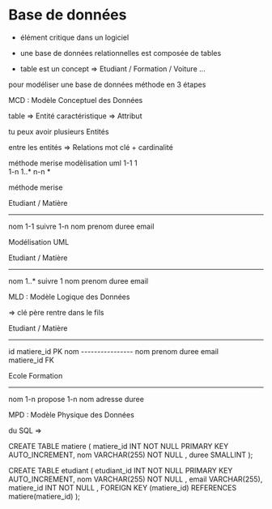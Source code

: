 # Base de données

- élément critique dans un logiciel 
- une base de données relationnelles est composée de tables 


- table est un concept => Etudiant / Formation / Voiture ... 

pour modéliser une base de données méthode en 3 étapes

MCD : Modèle Conceptuel des Données

table => Entité
caractéristique => Attribut 

tu peux avoir plusieurs Entités 

entre les entités => Relations 
    mot clé + cardinalité 

méthode merise     modèlisation uml
1-1                        1    
1-n                      1..*
n-n                        *

méthode merise

Etudiant    /             Matière 
--------                 ---------
nom      1-1  suivre 1-n    nom
prenom                     duree
email              

Modélisation UML

Etudiant    /             Matière 
--------                 ---------
nom      1..*  suivre 1    nom
prenom                     duree
email              


MLD : Modèle Logique des Données  

=> clé père rentre dans le fils

Etudiant    /             Matière 
--------                 ---------
id                          matiere_id PK
nom     ----------------    nom
prenom                     duree
email  
matiere_id  FK           

Ecole                       Formation
----------                  -------------
nom         1-n propose 1-n nom
adresse                     duree




MPD : Modèle Physique des Données 


du SQL => 

CREATE TABLE matiere (
    matiere_id INT NOT NULL PRIMARY KEY AUTO_INCREMENT,
    nom VARCHAR(255) NOT NULL ,
    duree SMALLINT
);

CREATE TABLE etudiant (
    etudiant_id INT NOT NULL PRIMARY KEY AUTO_INCREMENT,
    nom VARCHAR(255) NOT NULL ,
    email VARCHAR(255),
    matiere_id INT NOT NULL , 
    FOREIGN KEY (matiere_id) REFERENCES matiere(matiere_id)
);




